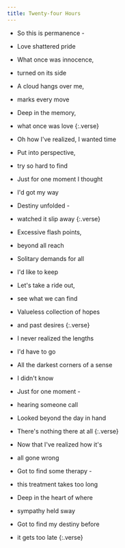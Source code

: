 ```yaml
---
title: Twenty-four Hours
---
```


- So this is permanence -
- Love shattered pride
- What once was innocence,
- turned on its side
- A cloud hangs over me,
- marks every move
- Deep in the memory,
- what once was love
{:.verse}

- Oh how I've realized, I wanted time
- Put into perspective,
- try so hard to find
- Just for one moment I thought
- I'd got my way
- Destiny unfolded -
- watched it slip away
{:.verse}

- Excessive flash points,
- beyond all reach
- Solitary demands for all
- I'd like to keep
- Let's take a ride out,
- see what we can find
- Valueless collection of hopes
- and past desires
{:.verse}

- I never realized the lengths
- I'd have to go
- All the darkest corners of a sense
- I didn't know
- Just for one moment -
- hearing someone call
- Looked beyond the day in hand
- There's nothing there at all
{:.verse}

- Now that I've realized how it's
- all gone wrong
- Got to find some therapy -
- this treatment takes too long
- Deep in the heart of where
- sympathy held sway
- Got to find my destiny before
- it gets too late
{:.verse}
